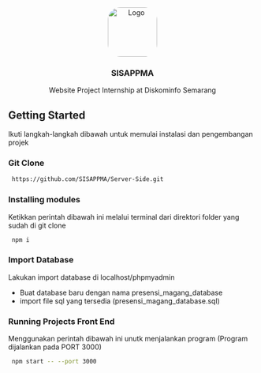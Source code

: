 <div align="center">
  <img src="https://pbs.twimg.com/profile_images/875564977372909572/qbC5_6eV_400x400.jpg" alt="Logo" width="100" height="100" style="border-radius: 25px;">

  <h3 align="center">SISAPPMA</h3>

  <p align="center">
    Website Project Internship at Diskominfo Semarang
    <br />
  </p>
</div>

<!-- GETTING STARTED -->
## Getting Started

Ikuti langkah-langkah dibawah untuk memulai instalasi dan pengembangan projek

### Git Clone
 ```sh
  https://github.com/SISAPPMA/Server-Side.git
  ```
### Installing modules
Ketikkan perintah dibawah ini melalui terminal dari direktori folder yang sudah di git clone
 ```sh
  npm i
  ```

### Import Database
Lakukan import database di localhost/phpmyadmin
- Buat database baru dengan nama presensi_magang_database
- import file sql yang tersedia (presensi_magang_database.sql)

### Running Projects Front End
Menggunakan perintah dibawah ini unutk menjalankan program (Program dijalankan pada PORT 3000)
 ```sh
  npm start -- --port 3000
  ```

